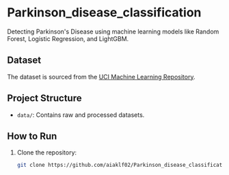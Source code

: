 # Parkinson_disease_classification
Detecting Parkinson's Disease using machine learning models like Random Forest, Logistic Regression, and LightGBM.
## Dataset
The dataset is sourced from the [UCI Machine Learning Repository](https://archive.ics.uci.edu/dataset/470/parkinson+s+disease+classification).

## Project Structure
- `data/`: Contains raw and processed datasets.
## How to Run
1. Clone the repository:
   ```bash
   git clone https://github.com/aiaklf02/Parkinson_disease_classification